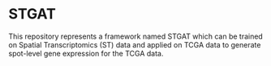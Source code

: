 # STGAT
This repository represents a framework named STGAT which can be trained on Spatial Transcriptomics (ST) data and applied on TCGA data to generate spot-level gene expression for the TCGA data.
